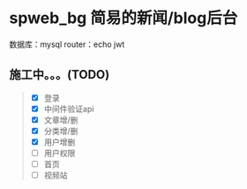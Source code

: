 # spweb_bg 简易的新闻/blog后台
数据库：mysql
router：echo
jwt
## 施工中。。。(TODO)

> - [x] 登录
> - [x] 中间件验证api
> - [x] 文章增/删
> - [x] 分类增/删
> - [x] 用户增删
> - [ ] 用户权限
> - [ ] 首页
> - [ ] 视频站



